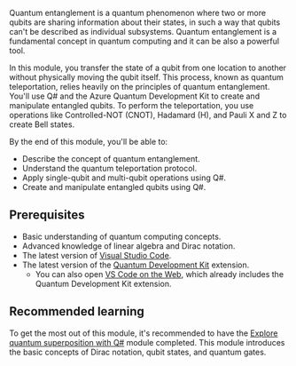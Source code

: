 Quantum entanglement is a quantum phenomenon where two or more qubits are sharing information about their states, in such a way that qubits can't be described as individual subsystems. Quantum entanglement is a fundamental concept in quantum computing and it can be also a powerful tool. 

In this module, you transfer the state of a qubit from one location to another without physically moving the qubit itself. This process, known as quantum teleportation, relies heavily on the principles of quantum entanglement. You'll use Q# and the Azure Quantum Development Kit to create and manipulate entangled qubits. To perform the teleportation, you use operations like Controlled-NOT (CNOT), Hadamard (H), and Pauli X and Z to create Bell states.

By the end of this module, you'll be able to:

- Describe the concept of quantum entanglement.
- Understand the quantum teleportation protocol.
- Apply single-qubit and multi-qubit operations using Q#.
- Create and manipulate entangled qubits using Q#.

## Prerequisites

- Basic understanding of quantum computing concepts.
- Advanced knowledge of linear algebra and Dirac notation.
- The latest version of [Visual Studio Code](https://code.visualstudio.com/download).
- The latest version of the [Quantum Development Kit](https://marketplace.visualstudio.com/items?itemName=quantum.qsharp-lang-vscode) extension.
    - You can also open [VS Code on the Web](https://vscode.dev/quantum), which already includes the Quantum Development Kit extension.


## Recommended learning

To get the most out of this module, it's recommended to have the [Explore quantum superposition with Q#](xref:learn.quantum.explore-superposition) module completed. This module introduces the basic concepts of Dirac notation, qubit states, and quantum gates.
